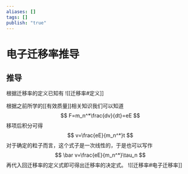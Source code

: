 ```yaml
---
aliases: []
tags: []
publish: "true"
---
```


# 电子迁移率推导
## 推导
根据迁移率的定义已知有
![[迁移率#定义]]

根据之前所学的[[有效质量]]相关知识我们可以知道
$$
F=m_n^*\frac{dv}{dt}=eE
$$
移项后积分可得
$$
v=\frac{eE}{m_n^*}t
$$
对于确定的粒子而言，这个式子是一次线性的，于是也可以写作
$$
\bar v=\frac{eE}{m_n^*}\tau_n
$$
再代入回迁移率的定义式即可得出迁移率的决定式。
![[迁移率#电子迁移率]]
